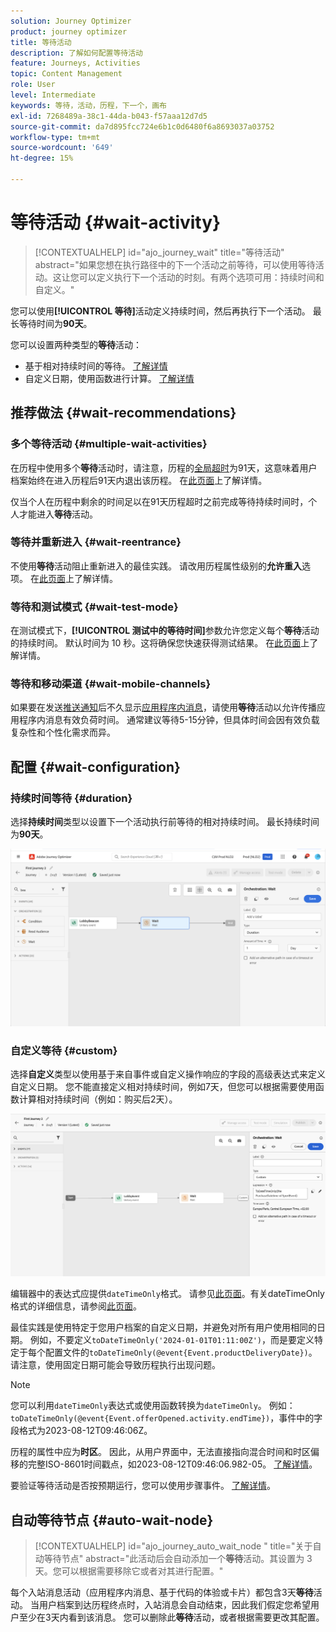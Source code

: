 ```yaml
---
solution: Journey Optimizer
product: journey optimizer
title: 等待活动
description: 了解如何配置等待活动
feature: Journeys, Activities
topic: Content Management
role: User
level: Intermediate
keywords: 等待，活动，历程，下一个，画布
exl-id: 7268489a-38c1-44da-b043-f57aaa12d7d5
source-git-commit: da7d895fcc724e6b1c0d6480f6a8693037a03752
workflow-type: tm+mt
source-wordcount: '649'
ht-degree: 15%

---
```


# 等待活动 {#wait-activity}

>[!CONTEXTUALHELP]
>id="ajo_journey_wait"
>title="等待活动"
>abstract="如果您想在执行路径中的下一个活动之前等待，可以使用等待活动。这让您可以定义执行下一个活动的时刻。有两个选项可用：持续时间和自定义。"

您可以使用&#x200B;**[!UICONTROL 等待]**&#x200B;活动定义持续时间，然后再执行下一个活动。  最长等待时间为&#x200B;**90天**。

您可以设置两种类型的&#x200B;**等待**&#x200B;活动：

* 基于相对持续时间的等待。 [了解详情](#duration)
* 自定义日期，使用函数进行计算。 [了解详情](#custom)

<!--
* [Email send time optimization](#email_send_time_optimization)
* [Fixed date](#fixed_date) 
-->

## 推荐做法 {#wait-recommendations}

### 多个等待活动 {#multiple-wait-activities}

在历程中使用多个&#x200B;**等待**&#x200B;活动时，请注意，历程的[全局超时](journey-properties.md#global_timeout)为91天，这意味着用户档案始终在进入历程后91天内退出该历程。 在[此页面](journey-properties.md#global_timeout)上了解详情。

仅当个人在历程中剩余的时间足以在91天历程超时之前完成等待持续时间时，个人才能进入&#x200B;**等待**&#x200B;活动。

### 等待并重新进入 {#wait-reentrance}

不使用&#x200B;**等待**&#x200B;活动阻止重新进入的最佳实践。 请改用历程属性级别的&#x200B;**允许重入**&#x200B;选项。 在[此页面](../building-journeys/journey-properties.md#entrance)上了解详情。

### 等待和测试模式 {#wait-test-mode}

在测试模式下，**[!UICONTROL 测试中的等待时间]**&#x200B;参数允许您定义每个&#x200B;**等待**&#x200B;活动的持续时间。 默认时间为 10 秒。这将确保您快速获得测试结果。 在[此页面](../building-journeys/testing-the-journey.md)上了解详情。

### 等待和移动渠道 {#wait-mobile-channels}

如果要在发送[推送通知](../push/get-started-push.md)后不久显示[应用程序内消息](../in-app/create-in-app.md)，请使用&#x200B;**等待**&#x200B;活动以允许传播应用程序内消息有效负荷时间。 通常建议等待5-15分钟，但具体时间会因有效负载复杂性和个性化需求而异。

## 配置 {#wait-configuration}

### 持续时间等待 {#duration}

选择&#x200B;**持续时间**&#x200B;类型以设置下一个活动执行前等待的相对持续时间。 最长持续时间为&#x200B;**90天**。

![定义等待持续时间](assets/journey55.png)

<!--
## Fixed date wait{#fixed_date}

Select the date for the execution of the next activity.

![](assets/journey56.png)

-->

### 自定义等待 {#custom}

选择&#x200B;**自定义**&#x200B;类型以使用基于来自事件或自定义操作响应的字段的高级表达式来定义自定义日期。 您不能直接定义相对持续时间，例如7天，但您可以根据需要使用函数计算相对持续时间（例如：购买后2天）。

![使用表达式定义自定义等待](assets/journey57.png)

编辑器中的表达式应提供`dateTimeOnly`格式。 请参见[此页面](expression/expressionadvanced.md)。有关dateTimeOnly格式的详细信息，请参阅[此页面](expression/data-types.md)。

最佳实践是使用特定于您用户档案的自定义日期，并避免对所有用户使用相同的日期。 例如，不要定义`toDateTimeOnly('2024-01-01T01:11:00Z')`，而是要定义特定于每个配置文件的`toDateTimeOnly(@event{Event.productDeliveryDate})`。 请注意，使用固定日期可能会导致历程执行出现问题。


>[!NOTE]
>
>您可以利用`dateTimeOnly`表达式或使用函数转换为`dateTimeOnly`。 例如： `toDateTimeOnly(@event{Event.offerOpened.activity.endTime})`，事件中的字段格式为2023-08-12T09:46:06Z。
>
>历程的属性中应为&#x200B;**时区**。 因此，从用户界面中，无法直接指向混合时间和时区偏移的完整ISO-8601时间戳点，如2023-08-12T09:46:06.982-05。 [了解详情](../building-journeys/timezone-management.md)。


要验证等待活动是否按预期运行，您可以使用步骤事件。 [了解详情](../reports/query-examples.md#common-queries)。

## 自动等待节点  {#auto-wait-node}


>[!CONTEXTUALHELP]
>id="ajo_journey_auto_wait_node "
>title="关于自动等待节点"
>abstract="此活动后会自动添加一个&#x200B;**等待**&#x200B;活动。其设置为 3 天。您可以根据需要移除它或者对其进行配置。"

每个入站消息活动（应用程序内消息、基于代码的体验或卡片）都包含3天&#x200B;**等待**&#x200B;活动。 当用户档案到达历程终点时，入站消息会自动结束，因此我们假定您希望用户至少在3天内看到该消息。 您可以删除此&#x200B;**等待**&#x200B;活动，或者根据需要更改其配置。